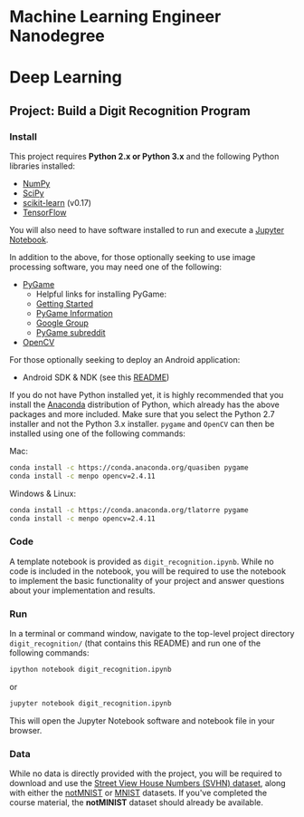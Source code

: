 # Machine Learning Engineer Nanodegree
# Deep Learning
## Project: Build a Digit Recognition Program

### Install

This project requires **Python 2.x or Python 3.x** and the following Python libraries installed:

- [NumPy](http://www.numpy.org/)
- [SciPy](https://www.scipy.org/)
- [scikit-learn](http://scikit-learn.org/0.17/install.html) (v0.17)
- [TensorFlow](http://tensorflow.org)

You will also need to have software installed to run and execute a [Jupyter Notebook](http://ipython.org/notebook.html).

In addition to the above, for those optionally seeking to use image processing software, you may need one of the following:
- [PyGame](http://pygame.org/)
   - Helpful links for installing PyGame:
   - [Getting Started](https://www.pygame.org/wiki/GettingStarted)
   - [PyGame Information](http://www.pygame.org/wiki/info)
   - [Google Group](https://groups.google.com/forum/#!forum/pygame-mirror-on-google-groups)
   - [PyGame subreddit](https://www.reddit.com/r/pygame/)
- [OpenCV](http://opencv.org/)

For those optionally seeking to deploy an Android application:
- Android SDK & NDK (see this [README](https://github.com/tensorflow/tensorflow/blob/master/tensorflow/examples/android/README.md))

If you do not have Python installed yet, it is highly recommended that you install the [Anaconda](http://continuum.io/downloads) distribution of Python, which already has the above packages and more included. Make sure that you select the Python 2.7 installer and not the Python 3.x installer. `pygame` and `OpenCV` can then be installed using one of the following commands:

Mac:  
```bash
conda install -c https://conda.anaconda.org/quasiben pygame
conda install -c menpo opencv=2.4.11
```

Windows & Linux:  
```bash
conda install -c https://conda.anaconda.org/tlatorre pygame
conda install -c menpo opencv=2.4.11
```

### Code

A template notebook is provided as `digit_recognition.ipynb`. While no code is included in the notebook, you will be required to use the notebook to implement the basic functionality of your project and answer questions about your implementation and results. 

### Run

In a terminal or command window, navigate to the top-level project directory `digit_recognition/` (that contains this README) and run one of the following commands:

```bash
ipython notebook digit_recognition.ipynb
```  
or
```bash
jupyter notebook digit_recognition.ipynb
```

This will open the Jupyter Notebook software and notebook file in your browser.


### Data

While no data is directly provided with the project, you will be required to download and use the [Street View House Numbers (SVHN) dataset](http://ufldl.stanford.edu/housenumbers/), along with either the [notMNIST](http://yaroslavvb.blogspot.com/2011/09/notmnist-dataset.html) or [MNIST](http://yann.lecun.com/exdb/mnist/) datasets. If you've completed the course material, the **notMINIST** dataset should already be available.
